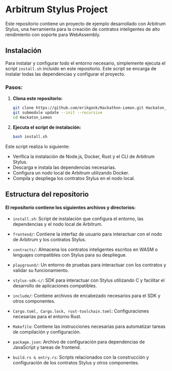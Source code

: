 # Arbitrum Stylus Project

Este repositorio contiene un proyecto de ejemplo desarrollado con Arbitrum Stylus, una herramienta para la creación de contratos inteligentes de alto rendimiento con soporte para WebAssembly.

## Instalación

Para instalar y configurar todo el entorno necesario, simplemente ejecuta el script `install.sh` incluido en este repositorio. Este script se encarga de instalar todas las dependencias y configurar el proyecto.

### Pasos:

1. **Clona este repositorio:**

    ```bash
    git clone https://github.com/erikgonk/Hackathon-Lemon.git Hackaton_Lemon
    git submodule update --init --recursive
    cd Hackaton_Lemon
    ```

2. **Ejecuta el script de instalación:**

    ```bash
    bash install.sh
    ```

Este script realiza lo siguiente:
- Verifica la instalación de Node.js, Docker, Rust y el CLI de Arbitrum Stylus.
- Descarga e instala las dependencias necesarias.
- Configura un nodo local de Arbitrum utilizando Docker.
- Compila y despliega los contratos Stylus en el nodo local.

## Estructura del repositorio

#### El repositorio contiene los siguientes archivos y directorios:

- `install.sh`: Script de instalación que configura el entorno, las dependencias y el nodo local de Arbitrum.

- `frontend/`: Contiene la interfaz de usuario para interactuar con el nodo de Arbitrum y los contratos Stylus.

- `contracts/`: Almacena los contratos inteligentes escritos en WASM o lenguajes compatibles con Stylus para su despliegue.

- `playground/`: Un entorno de pruebas para interactuar con los contratos y validar su funcionamiento.

- `stylus-sdk-c/`: SDK para interactuar con Stylus utilizando C y facilitar el desarrollo de aplicaciones compatibles.

- `include/`: Contiene archivos de encabezado necesarios para el SDK y otros componentes.

- `Cargo.toml, Cargo.lock, rust-toolchain.toml`: Configuraciones necesarias para el entorno Rust.

- `Makefile`: Contiene las instrucciones necesarias para automatizar tareas de compilación y configuración.

- `package.json`: Archivo de configuración para dependencias de JavaScript y tareas de frontend.

- `build.rs & entry.rs`: Scripts relacionados con la construcción y configuración de los contratos Stylus y otros componentes.
